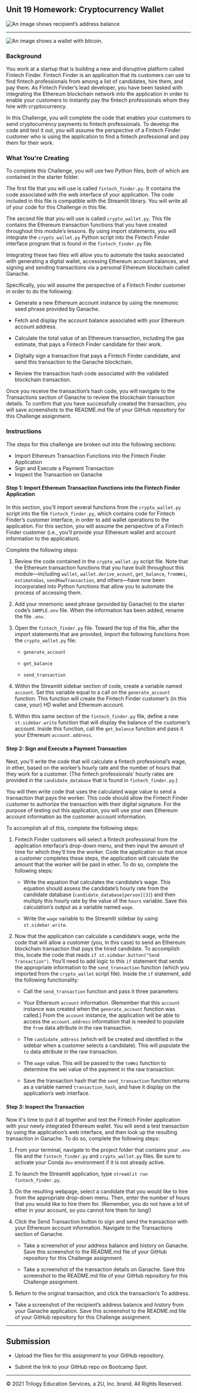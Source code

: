 ## Unit 19 Homework: Cryptocurrency Wallet

![An image shows recipient’s address balance](Images/Screenshot.png)

---

![An image shows a wallet with bitcoin.](Images/19-4-challenge-image.png)

### Background

You work at a startup that is building a new and disruptive platform called Fintech Finder. Fintech Finder is an application that its customers can use to find fintech professionals from among a list of candidates, hire them, and pay them. As Fintech Finder’s lead developer, you have been tasked with integrating the Ethereum blockchain network into the application in order to enable your customers to instantly pay the fintech professionals whom they hire with cryptocurrency.

In this Challenge, you will complete the code that enables your customers to send cryptocurrency payments to fintech professionals. To develop the code and test it out, you will assume the perspective of a Fintech Finder customer who is using the application to find a fintech professional and pay them for their work.

### What You're Creating

To complete this Challenge, you will use two Python files, both of which are contained in the starter folder.

The first file that you will use is called `fintech_finder.py`. It contains the code associated with the web interface of your application. The code included in this file is compatible with the Streamlit library. You will write all of your code for this Challenge in this file.

The second file that you will use is called `crypto_wallet.py`. This file contains the Ethereum transaction functions that you have created throughout this module’s lessons. By using import statements, you will integrate the `crypto_wallet.py` Python script into the Fintech Finder interface program that is found in the `fintech_finder.py` file.

Integrating these two files will allow you to automate the tasks associated with generating a digital wallet, accessing Ethereum account balances, and signing and sending transactions via a personal Ethereum blockchain called Ganache.

Specifically, you will assume the perspective of a Fintech Finder customer in order to do the following:

* Generate a new Ethereum account instance by using the mnemonic seed phrase provided by Ganache.

* Fetch and display the account balance associated with your Ethereum account address.

* Calculate the total value of an Ethereum transaction, including the gas estimate, that pays a Fintech Finder candidate for their work.

* Digitally sign a transaction that pays a Fintech Finder candidate, and send this transaction to the Ganache blockchain.

* Review the transaction hash code associated with the validated blockchain transaction.

Once you receive the transaction’s hash code, you will navigate to the Transactions section of Ganache to review the blockchain transaction details. To confirm that you have successfully created the transaction, you will save screenshots to the README.md file of your GitHub repository for this Challenge assignment.

### Instructions

The steps for this challenge are broken out into the following sections:

* Import Ethereum Transaction Functions into the Fintech Finder Application
* Sign and Execute a Payment Transaction
* Inspect the Transaction on Ganache

#### Step 1: Import Ethereum Transaction Functions into the Fintech Finder Application

In this section, you'll import several functions from the `crypto_wallet.py` script into the file `fintech_finder.py`, which contains code for Fintech Finder’s customer interface, in order to add wallet operations to the application. For this section, you will assume the perspective of a Fintech Finder customer (i.e., you’ll provide your Ethereum wallet and account information to the application).

Complete the following steps:

1. Review the code contained in the `crypto_wallet.py` script file. Note that the Ethereum transaction functions that you have built throughout this module&mdash;including `wallet`, `wallet.derive_acount`, `get_balance`, `fromWei`, `estimateGas`, `sendRawTransaction`, and others&mdash;have now been incorporated into Python functions that allow you to automate the process of accessing them.

2. Add your mnemonic seed phrase (provided by Ganache) to the starter code’s `SAMPLE.env` file. When the information has been added, rename the file `.env`.

3. Open the `fintech_finder.py` file. Toward the top of the file, after the import statements that are provided, import the following functions from the `crypto_wallet.py` file:

    * `generate_account`

    * `get_balance`

    * `send_transaction`

4. Within the Streamlit sidebar section of code, create a variable named `account`. Set this variable equal to a call on the `generate_account` function. This function will create the Fintech Finder customer’s (in this case, your) HD wallet and Ethereum account.

5. Within this same section of the `fintech_finder.py` file, define a new `st.sidebar.write` function that will display the balance of the customer’s account. Inside this function, call the `get_balance` function and pass it your Ethereum `account.address`.

#### Step 2: Sign and Execute a Payment Transaction

Next, you'll write the code that will calculate a fintech professional’s wage, in ether, based on the worker’s hourly rate and the number of hours that they work for a customer. (The fintech professionals’ hourly rates are provided in the `candidate_database` that is found in `fintech_finder.py`.)

You will then write code that uses the calculated wage value to send a transaction that pays the worker. This code should allow the Fintech Finder customer to authorize the transaction with their digital signature. For the purpose of testing out this application, you will use your own Ethereum account information as the customer account information.

To accomplish all of this, complete the following steps:

1. Fintech Finder customers will select a fintech professional from the application interface’s drop-down menu, and then input the amount of time for which they’ll hire the worker. Code the application so that once a customer completes these steps, the application will calculate the amount that the worker will be paid in ether. To do so, complete the following steps:

    * Write the equation that calculates the candidate’s wage. This equation should assess the candidate’s hourly rate from the candidate database (`candidate_database[person][3]`) and then multiply this hourly rate by the value of the `hours` variable. Save this calculation’s output as a variable named `wage`.

    * Write the `wage` variable to the Streamlit sidebar by using `st.sidebar.write`.

2. Now that the application can calculate a candidate’s wage, write the code that will allow a customer (you, in this case) to send an Ethereum blockchain transaction that pays the hired candidate. To accomplish this, locate the code that reads `if st.sidebar.button("Send Transaction")`. You’ll need to add logic to this `if` statement that sends the appropriate information to the `send_transaction` function (which you imported from the `crypto_wallet` script file). Inside the `if` statement, add the following functionality:

    * Call the `send_transaction` function and pass it three parameters:

    * Your Ethereum `account` information. (Remember that this `account` instance was created when the `generate_account` function was called.) From the `account` instance, the application will be able to access the `account.address` information that is needed to populate the `from` data attribute in the raw transaction.

    * The `candidate_address` (which will be created and identified in the sidebar when a customer selects a candidate). This will populate the `to` data attribute in the raw transaction.

    * The `wage` value. This will be passed to the `toWei` function to determine the wei value of the payment in the raw transaction.

    * Save the transaction hash that the `send_transaction` function returns as a variable named `transaction_hash`, and have it display on the application’s web interface.

#### Step 3: Inspect the Transaction

Now it's time to put it all together and test the Fintech Finder application with your newly integrated Ethereum wallet. You will send a test transaction by using the application’s web interface, and then look up the resulting transaction in Ganache. To do so, complete the following steps:

1. From your terminal, navigate to the project folder that contains your `.env` file and the `fintech_finder.py` and `crypto_wallet.py` files. Be sure to activate your Conda `dev` environment if it is not already active.

2. To launch the Streamlit application, type `streamlit run fintech_finder.py`.

3. On the resulting webpage, select a candidate that you would like to hire from the appropriate drop-down menu. Then, enter the number of hours that you would like to hire them for. (Remember, you do not have a lot of ether in your account, so you cannot hire them for long!)

4. Click the Send Transaction button to sign and send the transaction with your Ethereum account information. Navigate to the Transactions section of Ganache.

    * Take a screenshot of your address balance and history on Ganache. Save this screenshot to the README.md file of your GitHub repository for this Challenge assignment.

    * Take a screenshot of the transaction details on Ganache. Save this screenshot to the README.md file of your GitHub repository for this Challenge assignment.

5. Return to the original transaction, and click the transaction’s To address.

* Take a screenshot of the recipient’s address balance and history from your Ganache application. Save this screenshot to the README.md file of your GitHub repository for this Challenge assignment.

---

## Submission

* Upload the files for this assignment to your GitHub repository.

* Submit the link to your GitHub repo on Bootcamp Spot.

---

© 2021 Trilogy Education Services, a 2U, Inc. brand. All Rights Reserved.
